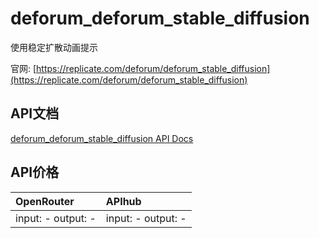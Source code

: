 # deforum_deforum_stable_diffusion

使用稳定扩散动画提示

官网: [https://replicate.com/deforum/deforum_stable_diffusion](https://replicate.com/deforum/deforum_stable_diffusion)

## API文档

[deforum_deforum_stable_diffusion API Docs](../apis/zh/deforum_deforum_stable_diffusion.md)

## API价格

| OpenRouter | APIhub |
|:---|:---|
| input: - output: - | input: - output: - |
